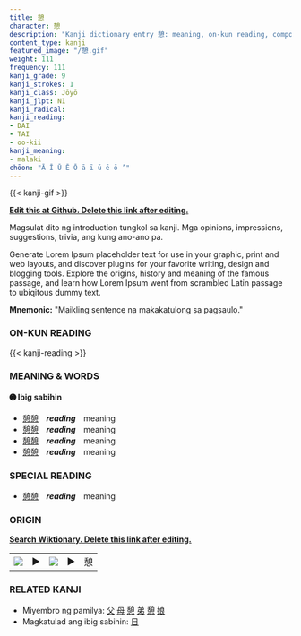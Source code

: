 ```yaml
---
title: 憩
character: 憩
description: "Kanji dictionary entry 憩: meaning, on-kun reading, compounds, origin, related kanji"
content_type: kanji
featured_image: "/憩.gif"
weight: 111
frequency: 111
kanji_grade: 9
kanji_strokes: 1
kanji_class: Jōyō
kanji_jlpt: N1
kanji_radical: 
kanji_reading: 
- DAI
- TAI
- oo-kii
kanji_meaning:
- malaki
chōon: "Ā Ī Ū Ē Ō ā ī ū ē ō ’"
---
```

[//]: # (Don't edit the line below. Kanji animated GIF code is automatically generated.)
{{< kanji-gif >}}

[//]: # (Edit below this line.)

**[Edit this at Github. Delete this link after editing.](https://github.com/tim0g/tim/tree/main/content/kanji/憩/index.md)**

Magsulat dito ng introduction tungkol sa kanji. Mga opinions, impressions, suggestions, trivia, ang kung ano-ano pa.

Generate Lorem Ipsum placeholder text for use in your graphic, print and web layouts, and discover plugins for your favorite writing, design and blogging tools. Explore the origins, history and meaning of the famous passage, and learn how Lorem Ipsum went from scrambled Latin passage to ubiqitous dummy text.
 
**Mnemonic:** "Maikling sentence na makakatulong sa pagsaulo."

### ON-KUN READING

[//]: # (Don't edit the line below. ON-KUN READING code is automatically generated.)
{{< kanji-reading >}}

### MEANING & WORDS

#### ➊ **Ibig sabihin**
  - [憩](../憩)[憩](../憩)　***reading***　meaning
  - [憩](../憩)[憩](../憩)　***reading***　meaning
  - [憩](../憩)[憩](../憩)　***reading***　meaning
  - [憩](../憩)[憩](../憩)　***reading***　meaning

### SPECIAL READING
  - [憩](../憩)[憩](../憩)　***reading***　meaning

### ORIGIN

**[Search Wiktionary. Delete this link after editing.](https://wiktionary.org/wiki/憩)**
<table class="kanji-table"><tr><td>
<img src="60px-憩-bronze.svg.png">
</td><td>▶</td><td>
<img src="60px-憩-oracle.svg.png">
</td><td>▶</td>
<td class="kanji-origin">憩</td>
</tr></table>

### RELATED KANJI
- Miyembro ng pamilya: [父](../父) [母](../母) [憩](../憩) [弟](../弟) [憩](../憩) [娘](../娘)
- Magkatulad ang ibig sabihin: [日](../日)
